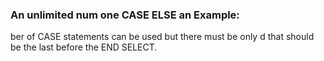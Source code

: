 

### An unlimited num one CASE ELSE an Example:

 ber of CASE statements can be used but there must be only d that should be the last before the END SELECT.